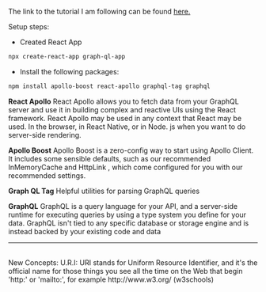 The link to the tutorial I am following can be found <a href="https://www.youtube.com/watch?v=5evJqX5i1zE">here.</a>

Setup steps:

- Created React App
```bash
npx create-react-app graph-ql-app
```
- Install the following packages:
```bash
npm install apollo-boost react-apollo graphql-tag graphql
```

**React Apollo**
React Apollo allows you to fetch data from your GraphQL server and use it in building complex and reactive UIs using the React framework. React Apollo may be used in any context that React may be used. In the browser, in React Native, or in Node. js when you want to do server-side rendering.

**Apollo Boost**
Apollo Boost is a zero-config way to start using Apollo Client. It includes some sensible defaults, such as our recommended InMemoryCache and HttpLink , which come configured for you with our recommended settings.

**Graph QL Tag**
Helpful utilities for parsing GraphQL queries

**GraphQL**
GraphQL is a query language for your API, and a server-side runtime for executing queries by using a type system you define for your data. GraphQL isn't tied to any specific database or storage engine and is instead backed by your existing code and data

-----------------------
<br>
New Concepts:
U.R.I: URI stands for Uniform Resource Identifier, and it's the official name for those things you see all the time on the Web that begin 'http:' or 'mailto:', for example http://www.w3.org/ (w3schools)
